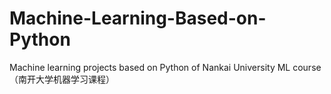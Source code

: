 # Machine-Learning-Based-on-Python
Machine learning projects based on Python of Nankai University ML course（南开大学机器学习课程）
